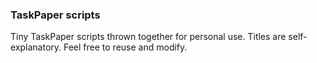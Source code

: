 ### TaskPaper scripts

Tiny TaskPaper scripts thrown together for personal use. Titles are self-explanatory. Feel free to reuse and modify. 
